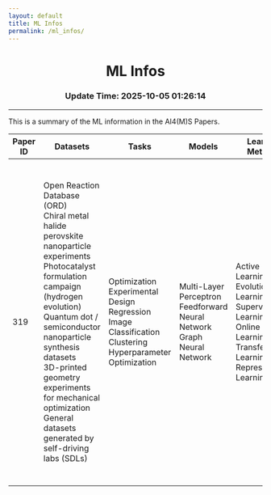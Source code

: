 ```yaml
---
layout: default
title: ML Infos
permalink: /ml_infos/
---
```

            
<div align="center">
    <h1>ML Infos</h1> 
    <h3>Update Time: 2025-10-05 01:26:14</h3>
    </div>

---

This is a summary of the ML information in the AI4(M)S Papers.

| Paper ID | Datasets | Tasks | Models | Learning Methods | Performance Highlights | Application Domains |
|----------|----------|-------|--------|------------------|------------------------|---------------------|
| 319 | Open Reaction Database (ORD)<br>Chiral metal halide perovskite nanoparticle experiments<br>Photocatalyst formulation campaign (hydrogen evolution)<br>Quantum dot / semiconductor nanoparticle synthesis datasets<br>3D-printed geometry experiments for mechanical optimization<br>General datasets generated by self-driving labs (SDLs) | Optimization<br>Experimental Design<br>Regression<br>Image Classification<br>Clustering<br>Hyperparameter Optimization | Multi-Layer Perceptron<br>Feedforward Neural Network<br>Graph Neural Network | Active Learning<br>Evolutionary Learning<br>Supervised Learning<br>Online Learning<br>Transfer Learning<br>Representation Learning | discovery_speedup: >1,000× faster (referenced for autonomous synthesis–property mapping and on-demand synthesis of semiconductor and metal nanoparticles)<br>notes: specific performance numbers vary by study<br>photocatalyst_activity: 6× more active than prior art<br>experiments: 688 experiments in 8-day continuous unattended operation<br>experiment_count_reduction: 60× fewer experiments than conventional grid search (three-dimensional-printed geometry case)<br>general_benefit: reduced total cost of computation and experimentation when leveraging prior data/models (qualitative)<br>example_reference: transfer learning used in designing lattices for impact protection (ref. 82) | Chemical synthesis (organic synthesis, retrosynthesis)<br>Materials science (nanomaterials, thin films, perovskites)<br>Clean energy technologies (photocatalysts, solar materials)<br>Pharmaceuticals / active pharmaceutical ingredients (APIs)<br>Additive manufacturing / mechanical design (3D-printed geometries)<br>Catalysis<br>Device manufacturing and co-design (materials + device integration) |
